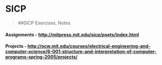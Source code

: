 SICP
====

> ##SICP Exercises, Notes

#### Assignments - http://mitpress.mit.edu/sicp/psets/index.html

#### Projects - http://ocw.mit.edu/courses/electrical-engineering-and-computer-science/6-001-structure-and-interpretation-of-computer-programs-spring-2005/projects/
